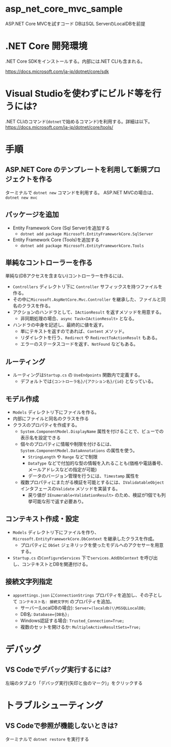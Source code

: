 # asp_net_core_mvc_sample
ASP.NET Core MVCを試すコード
DBはSQL ServerのLocalDBを前提

# .NET Core 開発環境

.NET Core SDKをインストールする。内部には.NET CLIも含まれる。

https://docs.microsoft.com/ja-jp/dotnet/core/sdk

# Visual Studioを使わずにビルド等を行うには?

.NET CLIのコマンド(`dotnet`で始めるコマンド)を利用する。詳細は以下。
https://docs.microsoft.com/ja-jp/dotnet/core/tools/


# 手順

## ASP.NET Core のテンプレートを利用して新規プロジェクトを作る

ターミナルで `dotnet new` コマンドを利用する。
ASP.NET MVCの場合は、`dotnet new mvc` 

## パッケージを追加
- Entity Framework Core (Sql Server)を追加する
  - `dotnet add package Microsoft.EntityFrameworkCore.SqlServer`
- Entity Framework Core (Tools)を追加する
  - `dotnet add package Microsoft.EntityFrameworkCore.Tools`

## 単純なコントローラーを作る

単純な(DBアクセスを含まない)コントローラーを作るには、

- `Controllers` ディレクトリ下に `Controller` サフィックスを持つファイルを作る。
- その中に`Microsoft.AspNetCore.Mvc.Controller` を継承した、ファイルと同名のクラスを作る。
- アクションのハンドラとして、`IActionResult` を返すメソッドを用意する。
  - 非同期処理の場合、`async Task<IActionResult>` となる。
- ハンドラの中身を記述し、最終的に値を返す。
  - 単にテキストを返すのであれば、`Content` メソッド。
  - リダイレクトを行う、`Redirect` や `RedirectToActionResult` もある。
  - エラーのステータスコードを返す、`NotFound` などもある。

## ルーティング

- ルーティングは`Startup.cs` の `UseEndpoints` 関数内で定義する。
  - デフォルトでは`{コントローラ名}/{アクション名}/{id}` となっている。

## モデル作成
- `Models` ディレクトリ下にファイルを作る。
- 内部にファイルと同名のクラスを作る
- クラスのプロパティを作成する。
  - `System.ComponentModel.DisplayName` 属性を付けることで、ビューでの表示名を設定できる
  - 個々のプロパティに情報や制限を付けるには、`System.ComponentModel.DataAnnotations` の属性を使う。
    - `StringLength` や `Range` などで制限
    - `DataType` などで付加的な型の情報を入れることも(価格や電話番号、メールアドレスなどの指定が可能)
    - データのバージョン管理を行うには、`Timestamp` 属性を
  - 複数プロパティにまたがる検証を可能とするには、`IValidatableObject` インタフェースの`Validate` メソッドを実装する。
    - 戻り値が `IEnumerable<ValidationResult>` のため、検証が1個でも列挙可能な形で返す必要あり。


## コンテキスト作成・設定
- `Models` ディレクトリ下にファイルを作り、 `Microsoft.EntityFrameworkCore.DbContext` を継承したクラスを作成。
  - プロパティに `DbSet` ジェネリックを使ったモデルへのアクセサーを用意する。
- `Startup.cs` の`ConfigureServices` 下で`services.AddDbContext` を呼び出し、コンテキストとDBを関連付ける。

## 接続文字列指定
- `appsettings.json` に`ConnectionStrings` プロパティを追加し、その子として `コンテキスト名: 接続文字列` のプロパティを追加。
  - サーバー(LocalDBの場合): `Server=(localdb)\\MSSQLLocalDB;`
  - DB名: `Database={DB名};`
  - Windows認証する場合: `Trusted_Connection=True;` 
  - 複数のセットを開けるか: `MultipleActiveResultSets=True;`

# デバッグ
## VS Codeでデバッグ実行するには?

左端のタブより「デバッグ実行(矢印と虫のマーク)」をクリックする

# トラブルシューティング

## VS Codeで参照が機能しないときは?

ターミナルで `dotnet restore` を実行する
